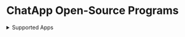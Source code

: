 # ChatApp Open-Source Programs

<details><summary>Supported Apps</summary>
<p>

###### The table below shows all ChatApp apps that are listed in this repo.
   
   | App | Support | Version | Repo |
   | --- | --- | --- | --- |
   | ChatApp | ✔️ | | Alpha 1.0 | N/A |

</p>
</details>
